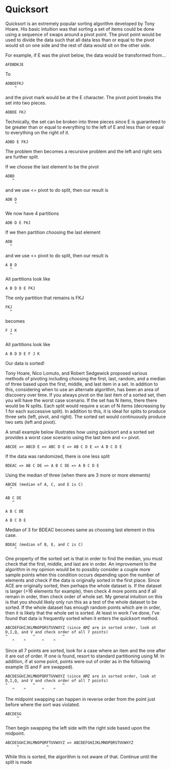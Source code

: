 # Quicksort

Quicksort is an extremely popular sorting algorithm developed by Tony Hoare.  His basic intuition was that sorting a set of items could be done using a sequence of swaps around a pivot point.  The pivot point would be used to divide the data such that all data less than or equal to the pivot would sit on one side and the rest of data would sit on the other side.  

For example, if E was the pivot below, the data would be transformed from...

```
AFDBDKJE
```

To

```
ADBDEFKJ
    ^
```

and the pivot mark would be at the E character.  The pivot point breaks the set into two pieces.

```
ADBDE FKJ
```

Technically, the set can be broken into three pieces since E is guaranteed to be greater than or equal to everything to the left of E and less than or equal to everything on the right of it.

```
ADBD E FKJ
```

The problem then becomes a recursive problem and the left and right sets are further split.  

If we choose the last element to be the pivot
```
ADBD
   ^
```

and we use <= pivot to do split, then our result is
```
ADB D
    ^
```

We now have 4 partitions
```
ADB D E FKJ
```

If we then partition choosing the last element
```
ADB
  ^
```

and we use <= pivot to do split, then our result is
```
A B D
  ^
```

All partitions look like
```
A B D D E FKJ
```

The only partition that remains is FKJ
```
FKJ
  ^
```

becomes
```
F J K
  ^
```

All partitions look like
```
A B D D E F J K
```

Our data is sorted!

Tony Hoare, Nico Lomuto, and Robert Sedgewick proposed various methods of pivoting including choosing the first, last, random, and a median of three based upon the first, middle, and last item in a set.  In addition to this, considering when to use an alternate algorithm, has been an area of discovery over time.  If you always pivot on the last item of a sorted set, then you will have the worst case scenario.  If the set has N items, there there would be N splits.  Each split would require a scan of N items (decreasing by 1 for each successive split).  In addition to this, it is ideal for splits to produce three sets (left, pivot, and right).  The sorted set would continuously produce two sets (left and pivot).

A small example below illustrates how using quicksort and a sorted set provides a worst case scenario using the last item and <= pivot.
````
ABCDE => ABCD E => ABC D E => AB C D E => A B C D E
````

If the data was randomized, there is one less split
````
BDEAC => AB C DE => A B C DE => A B C D E
````

Using the median of three (when there are 3 more or more elements)
```
ABCDE (median of A, C, and E is C)
  ^

AB C DE
   ^

A B C DE

A B C D E
```

Median of 3 for BDEAC becomes same as choosing last element in this case.
```
BDEAC (median of B, E, and C is C)
    ^
```

One property of the sorted set is that in order to find the median, you must check that the first, middle, and last are in order.  An improvement to the algorithm in my opinion would be to possibly consider a couple more sample points when this condition occurs depending upon the number of elements and check if the data is originally sorted in the first place.  Since ACE are originally sorted, then perhaps the whole dataset is.  If the dataset is larger (>16 elements for example), then check 4 more points and if all remain in order, then check order of whole set.  My general intuition on this is that you should likely only run this as a test of the whole dataset to be sorted.  If the whole dataset has enough random points which are in order, then it is likely that the whole set is sorted.  At least in work I've done, I've found that data is frequently sorted when it enters the quicksort method.

```
ABCDEFGHIJKLMNOPQRSTUVWXYZ (since AMZ are in sorted order, look at D,I,Q, and V and check order of all 7 points)
^           ^            ^
   ^    ^       ^    ^
```

Since all 7 points are sorted, look for a case where an item and the one after it are out of order.  If one is found, resort to standard partitioning using M.  In addition, if at some point, points were out of order as in the following example (S and F are swapped).
```
ABCDESGHIJKLMNOPQRFTUVWXYZ (since AMZ are in sorted order, look at D,I,Q, and V and check order of all 7 points)
^           ^            ^
   ^    ^       ^    ^
```

The midpoint swapping can happen in reverse order from the point just before where the sort was violated.
```
ABCDESG
     ^
```

Then begin swapping the left side with the right side based upon the midpoint.
```
ABCDESGHIJKLMNOPQRFTUVWXYZ => ABCDEFGHIJKLMNOPQRSTUVWXYZ
     ^            ^
```

While this is sorted, the algorithm is not aware of that.  Continue until the split is made
